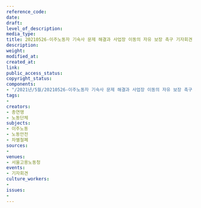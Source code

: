 ```yaml
---
reference_code: 
date: 
draft: 
level_of_description: 
media_type: 
title: 20210526-이주노동자 기숙사 문제 해결과 사업장 이동의 자유 보장 촉구 기자회견
description: 
weight: 
modified_at: 
created_at: 
link: 
public_access_status: 
copyright_status: 
components:
- "/2021년/5월/20210526-이주노동자 기숙사 문제 해결과 사업장 이동의 자유 보장 촉구 기자회견/_5D40029.jpg"
tags:
- 
creators:
- 총연맹
- 노동단체
subjects:
- 이주노동
- 노동안전
- 차별철폐
sources:
- 
venues:
- 서울고용노동청
events:
- 기자회견
culture_workers:
- 
issues:
- 
---
```

